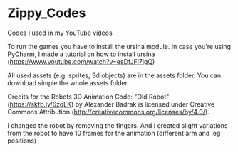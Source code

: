 # Zippy_Codes
Codes I used in my YouTube videos

To run the games you have to install the ursina module. 
In case you're using PyCharm, I made a tutorial on how to install ursina
(https://www.youtube.com/watch?v=esDfJFi7igQ)

All used assets (e.g. sprites, 3d objects) are in the assets folder. You can download simple the whole assets folder.


Credits for the Robots 3D Animation Code:
"Old Robot" (https://skfb.ly/6zqLK) by Alexander Badrak is licensed 
under Creative Commons Attribution (http://creativecommons.org/licenses/by/4.0/).

I changed the robot by removing the fingers. And I created slight variations from the robot to
have 10 frames for the animation (different arm and leg positions)
